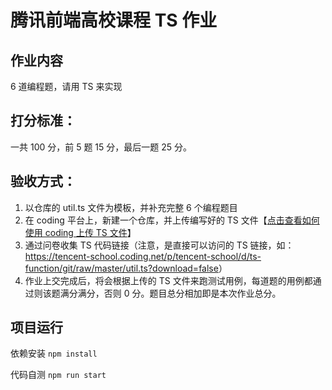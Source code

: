 # 腾讯前端高校课程 TS 作业

## 作业内容

6 道编程题，请用 TS 来实现

## 打分标准：

一共 100 分，前 5 题 15 分，最后一题 25 分。

## 验收方式：

1. 以仓库的 util.ts 文件为模板，并补充完整 6 个编程题目
2. 在 coding 平台上，新建一个仓库，并上传编写好的 TS 文件【[点击查看如何使用 coding 上传 TS 文件](https://doc.weixin.qq.com/doc/p/0459c07f788862895c32702e6a71957d94b769fa)】
3. 通过问卷收集 TS 代码链接（注意，是直接可以访问的 TS 链接，如：<https://tencent-school.coding.net/p/tencent-school/d/ts-function/git/raw/master/util.ts?download=false>）
4. 作业上交完成后，将会根据上传的 TS 文件来跑测试用例，每道题的用例都通过则该题满分满分，否则 0 分。题目总分相加即是本次作业总分。

## 项目运行

依赖安装
```npm install```

代码自测
```npm run start```